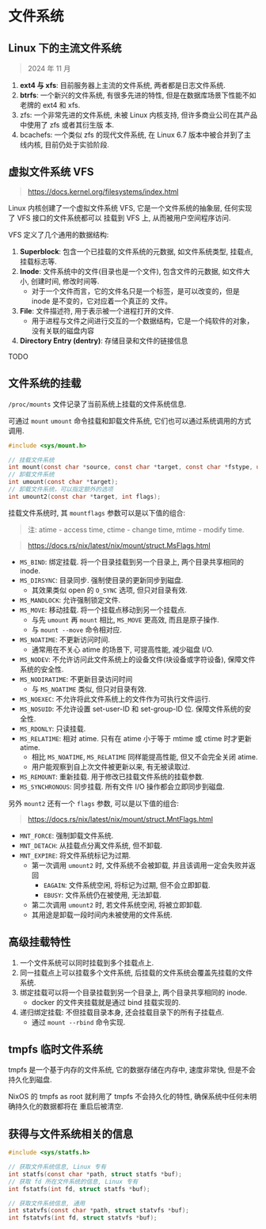 # 文件系统

## Linux 下的主流文件系统

> 2024 年 11 月

1. **ext4 与 xfs**: 目前服务器上主流的文件系统, 两者都是日志文件系统.
2. **btrfs**: 一个新兴的文件系统, 有很多先进的特性, 但是在数据库场景下性能不如老牌的 ext4 和 xfs.
3. zfs: 一个非常先进的文件系统, 未被 Linux 内核支持, 但许多商业公司在其产品中使用了 zfs 或者其衍生版
   本.
4. bcachefs: 一个类似 zfs 的现代文件系统, 在 Linux 6.7 版本中被合并到了主线内核, 目前仍处于实验阶段.

## 虚拟文件系统 VFS

> https://docs.kernel.org/filesystems/index.html

Linux 内核创建了一个虚拟文件系统 VFS, 它是一个文件系统的抽象层, 任何实现了 VFS 接口的文件系统都可以
挂载到 VFS 上, 从而被用户空间程序访问.

VFS 定义了几个通用的数据结构:

1. **Superblock**: 包含一个已挂载的文件系统的元数据, 如文件系统类型, 挂载点, 挂载标志等.
2. **Inode**: 文件系统中的文件(目录也是一个文件), 包含文件的元数据, 如文件大小, 创建时间, 修改时间等.
   - 对于一个文件而言，它的文件名只是一个标签，是可以改变的，但是 inode 是不变的，它对应着一个真正的
     文件。
3. **File**: 文件描述符, 用于表示被一个进程打开的文件.
   - 用于进程与文件之间进行交互的一个数据结构，它是一个纯软件的对象，没有关联的磁盘内容
4. **Directory Entry (dentry)**: 存储目录和文件的链接信息


TODO



## 文件系统的挂载

`/proc/mounts` 文件记录了当前系统上挂载的文件系统信息.

可通过 `mount` `umount` 命令挂载和卸载文件系统, 它们也可以通过系统调用的方式调用.

```c
#include <sys/mount.h>

// 挂载文件系统
int mount(const char *source, const char *target, const char *fstype, unsigned long mountflags, const void *data);
// 卸载文件系统
int umount(const char *target);
// 卸载文件系统，可以指定额外的选项
int umount2(const char *target, int flags);
```

挂载文件系统时, 其 `mountflags` 参数可以是以下值的组合:

> 注: atime - access time, ctime - change time, mtime - modify time.

> https://docs.rs/nix/latest/nix/mount/struct.MsFlags.html

- `MS_BIND`: 绑定挂载. 将一个目录挂载到另一个目录上, 两个目录共享相同的 inode.
- `MS_DIRSYNC`: 目录同步. 强制使目录的更新同步到磁盘.
  - 其效果类似 open 的 `O_SYNC` 选项, 但只对目录有效.
- `MS_MANDLOCK`: 允许强制锁定文件.
- `MS_MOVE`: 移动挂载. 将一个挂载点移动到另一个挂载点.
  - 与先 `umount` 再 `mount` 相比, `MS_MOVE` 更高效, 而且是原子操作.
  - 与 `mount --move` 命令相对应.
- `MS_NOATIME`: 不更新访问时间.
  - 通常用在不关心 atime 的场景下, 可提高性能, 减少磁盘 I/O.
- `MS_NODEV`: 不允许访问此文件系统上的设备文件(块设备或字符设备), 保障文件系统的安全性.
- `MS_NODIRATIME`: 不更新目录访问时间
  - 与 `MS_NOATIME` 类似, 但只对目录有效.
- `MS_NOEXEC`: 不允许将此文件系统上的文件作为可执行文件运行.
- `MS_NOSUID`: 不允许设置 set-user-ID 和 set-group-ID 位. 保障文件系统的安全性.
- `MS_RDONLY`: 只读挂载.
- `MS_RELATIME`: 相对 atime. 只有在 atime 小于等于 mtime 或 ctime 时才更新 atime.
  - 相比 `MS_NOATIME`, `MS_RELATIME` 同样能提高性能, 但又不会完全关闭 atime.
  - 用户能观察到自上次文件被更新以来, 有无被读取过.
- `MS_REMOUNT`: 重新挂载. 用于修改已挂载文件系统的挂载参数.
- `MS_SYNCHRONOUS`: 同步挂载. 所有文件 I/O 操作都会立即同步到磁盘.


另外 `mount2` 还有一个 `flags` 参数, 可以是以下值的组合:

> https://docs.rs/nix/latest/nix/mount/struct.MntFlags.html

- `MNT_FORCE`: 强制卸载文件系统.
- `MNT_DETACH`: 从挂载点分离文件系统, 但不卸载.
- `MNT_EXPIRE`: 将文件系统标记为过期.
  - 第一次调用 `umount2` 时, 文件系统不会被卸载, 并且该调用一定会失败并返回
    - `EAGAIN`: 文件系统空闲, 将标记为过期, 但不会立即卸载.
    - `EBUSY`: 文件系统仍在被使用, 无法卸载.
  - 第二次调用 `umount2` 时, 若文件系统空闲, 将被立即卸载.
  - 其用途是卸载一段时间内未被使用的文件系统.

## 高级挂载特性

1. 一个文件系统可以同时挂载到多个挂载点上.
2. 同一挂载点上可以挂载多个文件系统, 后挂载的文件系统会覆盖先挂载的文件系统.
3. 绑定挂载可以将一个目录挂载到另一个目录上, 两个目录共享相同的 inode.
   - docker 的文件夹挂载就是通过 bind 挂载实现的.
4. 递归绑定挂载: 不但挂载目录本身, 还会挂载目录下的所有子挂载点.
   - 通过 `mount --rbind` 命令实现.

## tmpfs 临时文件系统

tmpfs 是一个基于内存的文件系统, 它的数据存储在内存中, 速度非常快, 但是不会持久化到磁盘.

NixOS 的 tmpfs as root 就利用了 tmpfs 不会持久化的特性, 确保系统中任何未明确持久化的数据都将在
重启后被清空.

## 获得与文件系统相关的信息

```c
#include <sys/statfs.h>

// 获取文件系统信息, Linux 专有
int statfs(const char *path, struct statfs *buf);
// 获取 fd 所在文件系统的信息, Linux 专有
int fstatfs(int fd, struct statfs *buf);

// 获取文件系统信息, 通用
int statvfs(const char *path, struct statvfs *buf);
int fstatvfs(int fd, struct statvfs *buf);
```

